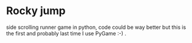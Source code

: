 # Rocky jump
side scrolling runner game in python,
code could be way better but this is the first and probably last time I use PyGame :-) .
